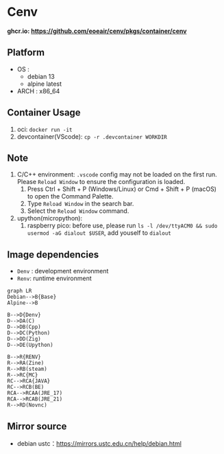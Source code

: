 # Cenv

**ghcr.io: https://github.com/eoeair/cenv/pkgs/container/cenv**

## Platform
* OS : 
    * debian 13
    * alpine latest
* ARCH : x86_64

## Container Usage
1. oci: `docker run -it`
2. devcontainer(VScode): `cp -r .devcontainer WORKDIR`

## Note
1. C/C++ environment: `.vscode` config may not be loaded on the first run. Please `Reload Window` to ensure the configuration is loaded.
    1. Press Ctrl + Shift + P (Windows/Linux) or Cmd + Shift + P (macOS) to open the Command Palette.
    2. Type `Reload Window` in the search bar.
    3. Select the `Reload Window` command.
2. upython(micropython): 
    1. raspberry pico: before use, please run `ls -l /dev/ttyACM0 && sudo usermod -aG dialout $USER`, add youself to `dialout`
## Image dependencies
* `Denv` : development environment
* `Renv`: runtime environment

```mermaid
graph LR
Debian-->B{Base}
Alpine-->B

B-->D{Denv}
D-->DA(C)
D-->DB(Cpp)
D-->DC(Python)
D-->DD(Zig)
D-->DE(Upython)

B-->R{RENV}
R-->RA(Zine)
R-->RB(steam)
R-->RC{MC}
RC-->RCA{JAVA}
RC-->RCB(BE)
RCA-->RCAA(JRE_17)
RCA-->RCAB(JRE_21)
R-->RD(Novnc)
```

## Mirror source
* debian ustc：https://mirrors.ustc.edu.cn/help/debian.html